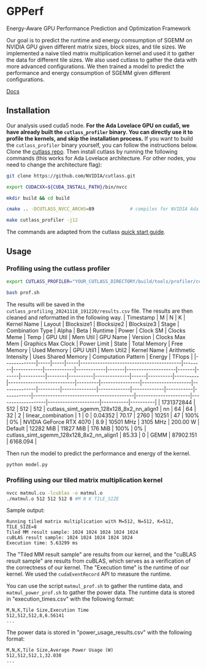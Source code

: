# GPPerf
Energy-Aware GPU Performance Prediction and Optimization Framework

Our goal is to predict the runtime and energy comsumption of SGEMM on NVIDIA GPU given different matrix sizes, block sizes, and tile sizes. We implemented a naive tiled matrix multiplication kernel and used it to gather the data for different tile sizes. We also used cutlass to gather the data with more advanced configurations. We then trained a model to predict the performance and energy consumption of SGEMM given different configurations.

[Docs](https://docs.google.com/document/d/1DSFfXMxL58vp3B_QiVPaZDEwmR09cprOR4Ce817I7bQ/edit?tab=t.0)

## Installation
Our analysis used cuda5 node.
**For the Ada Lovelace GPU on cuda5, we have already built the `cutlass_profiler` binary. You can directly use it to profile the kernels, and skip the installation process.**
If you want to build the `cutlass_profiler` binary yourself, you can follow the instructions below.
Clone the [cutlass repo](https://github.com/NVIDIA/cutlass.git). Then install cutlass by running the following commands (this works for Ada Lovelace architecture. For other nodes, you need to change the architecture flag):
```bash
git clone https://github.com/NVIDIA/cutlass.git

export CUDACXX=${CUDA_INSTALL_PATH}/bin/nvcc

mkdir build && cd build

cmake .. -DCUTLASS_NVCC_ARCHS=89             # compiles for NVIDIA Ada Lovelace GPU architecture

make cutlass_profiler -j12
```
The commands are adapted from the cutlass [quick start guide](https://github.com/NVIDIA/cutlass/blob/main/media/docs/quickstart.md).

## Usage
### Profiling using the cutlass profiler
```bash
export CUTLASS_PROFILER="YOUR_CUTLASS_DIRECTORY/build/tools/profiler/cutlass_profiler" #change YOUR_CUTLASS_DIRECTORY to your path to the cutlass profiler. For example, /home/username/cutlass/build/tools/profiler/cutlass_profiler

bash prof.sh
```

The results will be saved in the `cutlass_profiling_20241118_191220/results.csv` file. 
The results are then cleaned and reformatted in the following way.
| Timestamp   | M   | N   | K   | Kernel Name                             | Layout | Blocksize1 | Blocksize2 | Blocksize3 | Stage | Combination Type   | Alpha | Beta | Runtime  | Power  | Clock SM | Clocks Meme | Temp | GPU Util | Mem Util | GPU Name                  | Version | Clocks Max Mem | Graphics Max Clock | Power Limit | State   | Total Memory | Free Memory | Used Memory | GPU Util1 | Mem Util2 | Kernel Name                             | Arithmetic Intensity | Uses Shared Memory | Computation Pattern | Energy    | TFlops   |
|-------------|-----|-----|-----|-----------------------------------------|--------|------------|------------|------------|-------|--------------------|-------|------|----------|--------|----------|--------------|------|----------|----------|---------------------------|---------|----------------|--------------------|--------------|---------|--------------|-------------|-------------|-----------|-----------|-----------------------------------------|----------------------|-------------------|---------------------|-----------|----------|
| 1731372844  | 512 | 512 | 512 | cutlass_simt_sgemm_128x128_8x2_nn_align1 | nn     | 64         | 64         | 32         | 2     | linear_combination | 1     | 0    | 0.04352  | 70.17  | 2760     | 10251        | 47   | 100%     | 0%       | NVIDIA GeForce RTX 4070   | 8.9     | 10501 MHz      | 3105 MHz          | 200.00 W     | Default | 12282 MiB    | 11827 MiB   | 176 MiB     | 100%      | 0%        | cutlass_simt_sgemm_128x128_8x2_nn_align1 | 85.33               | 0                 | GEMM                | 87902.151 | 6168.094 |

Then run the model to predict the performance and energy of the kernel. 
```bash
python model.py
```

### Profiling using our tiled matrix multiplication kernel
```bash
nvcc matmul.cu -lcublas -o matmul.o
./matmul.o 512 512 512 8 #M N K TILE_SIZE
```
Sample output:
```
Running tiled matrix multiplication with M=512, N=512, K=512, TILE_SIZE=8
Tiled MM result sample: 1024 1024 1024 1024 1024
cuBLAS result sample: 1024 1024 1024 1024 1024
Execution time: 5.63299 ms
```
The "Tiled MM result sample" are results from our kernel, and the "cuBLAS result sample" are results from cuBLAS, which serves as a verification of the correctness of our kernel. The "Execution time" is the runtime of our kernel. We used the `cudaEventRecord` API to measure the runtime.

You can use the script `matmul_prof.sh` to gather the runtime data, and `matmul_power_prof.sh` to gather the power data.
The runtime data is stored in "execution_times.csv" with the following format:
```
M,N,K,Tile Size,Execution Time
512,512,512,8,6.56141
...
```
The power data is stored in "power_usage_results.csv" with the following format:
```
M,N,K,Tile Size,Average Power Usage (W)
512,512,512,1,32.038
...
```
